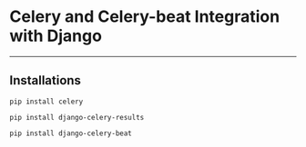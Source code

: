 # Celery and Celery-beat Integration with Django
---

## Installations 

```
pip install celery

pip install django-celery-results

pip install django-celery-beat

```